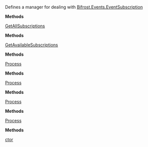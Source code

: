 Defines a manager for dealing with [Bifrost.Events.EventSubscription](Bifrost.Events.EventSubscription)

**Methods**

[GetAllSubscriptions](Bifrost.Events.IEventSubscriptionManager.GetAllSubscriptions)


**Methods**

[GetAvailableSubscriptions](Bifrost.Events.IEventSubscriptionManager.GetAvailableSubscriptions)


**Methods**

[Process](Bifrost.Events.IEventSubscriptionManager.Process)


**Methods**

[Process](Bifrost.Events.IEventSubscriptionManager.Process)


**Methods**

[Process](Bifrost.Events.IEventSubscriptionManager.Process)


**Methods**

[Process](Bifrost.Events.IEventSubscriptionManager.Process)


**Methods**

[ctor](Bifrost.Events.EventSubscriptionManager.ctor)
